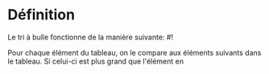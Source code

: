 # Définition
Le tri à bulle fonctionne de la manière suivante: #!

Pour chaque élément du tableau, on le compare aux éléments suivants dans le tableau. Si celui-ci est plus grand que l'élément en 